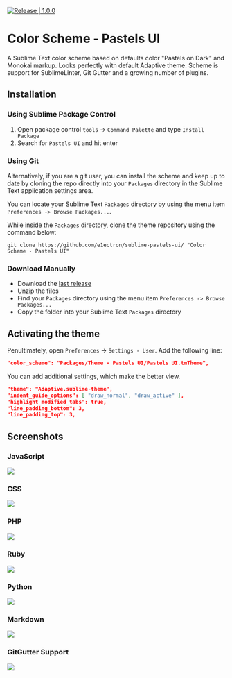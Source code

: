 [![Release | 1.0.0](https://img.shields.io/github/release/e1ectron/sublime-pastels-ui.svg)](https://github.com/e1ectron/sublime-pastels-ui/releases/latest)

# Color Scheme - Pastels UI

A Sublime Text color scheme based on defaults color "Pastels on Dark" and Monokai markup.
Looks perfectly with default Adaptive theme.
Scheme is support for SublimeLinter, Git Gutter and a growing number of plugins.

## Installation

### Using Sublime Package Control
1. Open package control `tools` → `Command Palette` and type `Install Package`
2. Search for `Pastels UI` and hit enter

### Using Git

Alternatively, if you are a git user, you can install the scheme and keep up to date by cloning the repo directly into your `Packages` directory in the Sublime Text application settings area.

You can locate your Sublime Text `Packages` directory by using the menu item `Preferences -> Browse Packages...`.

While inside the `Packages` directory, clone the theme repository using the command below:

	git clone https://github.com/e1ectron/sublime-pastels-ui/ "Color Scheme - Pastels UI"

### Download Manually

* Download the [last release](https://github.com/e1ectron/sublime-pastels-ui/releases/latest)
* Unzip the files
* Find your `Packages` directory using the menu item  `Preferences -> Browse Packages...`
* Copy the folder into your Sublime Text `Packages` directory

## Activating the theme

Penultimately, open `Preferences` → `Settings - User`. Add the following line:

```json
"color_scheme": "Packages/Theme - Pastels UI/Pastels UI.tmTheme",
```

You can add additional settings, which make the better view.

```json
"theme": "Adaptive.sublime-theme",
"indent_guide_options": [ "draw_normal", "draw_active" ],
"highlight_modified_tabs": true,
"line_padding_bottom": 3,
"line_padding_top": 3,
```

## Screenshots

### JavaScript
![](https://raw.githubusercontent.com/e1ectron/sublime-pastels-ui/master/screenshots/js.png)

### CSS
![](https://raw.githubusercontent.com/e1ectron/sublime-pastels-ui/master/screenshots/css.png)

### PHP
![](https://raw.githubusercontent.com/e1ectron/sublime-pastels-ui/master/screenshots/php.png)

### Ruby
![](https://raw.githubusercontent.com/e1ectron/sublime-pastels-ui/master/screenshots/ruby.png)

### Python
![](https://raw.githubusercontent.com/e1ectron/sublime-pastels-ui/master/screenshots/python.png)

### Markdown

![](https://raw.githubusercontent.com/e1ectron/sublime-pastels-ui/master/screenshots/markdown.png)

### GitGutter Support

![](https://raw.githubusercontent.com/e1ectron/sublime-pastels-ui/master/screenshots/git-gutter.png)
